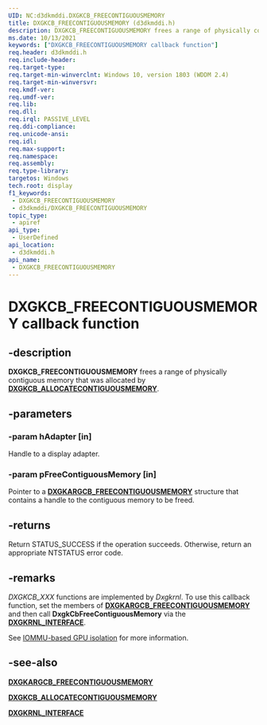 ```yaml
---
UID: NC:d3dkmddi.DXGKCB_FREECONTIGUOUSMEMORY
title: DXGKCB_FREECONTIGUOUSMEMORY (d3dkmddi.h)
description: DXGKCB_FREECONTIGUOUSMEMORY frees a range of physically contiguous memory that was allocated by DXGKCB_ALLOCATECONTIGUOUSMEMORY.
ms.date: 10/13/2021
keywords: ["DXGKCB_FREECONTIGUOUSMEMORY callback function"]
req.header: d3dkmddi.h
req.include-header: 
req.target-type: 
req.target-min-winverclnt: Windows 10, version 1803 (WDDM 2.4)
req.target-min-winversvr: 
req.kmdf-ver: 
req.umdf-ver: 
req.lib: 
req.dll: 
req.irql: PASSIVE_LEVEL
req.ddi-compliance: 
req.unicode-ansi: 
req.idl: 
req.max-support: 
req.namespace: 
req.assembly: 
req.type-library: 
targetos: Windows
tech.root: display
f1_keywords:
 - DXGKCB_FREECONTIGUOUSMEMORY
 - d3dkmddi/DXGKCB_FREECONTIGUOUSMEMORY
topic_type:
 - apiref
api_type:
 - UserDefined
api_location:
 - d3dkmddi.h
api_name:
 - DXGKCB_FREECONTIGUOUSMEMORY
---
```


# DXGKCB_FREECONTIGUOUSMEMORY callback function

## -description

**DXGKCB_FREECONTIGUOUSMEMORY** frees a range of physically contiguous memory that was allocated by [**DXGKCB_ALLOCATECONTIGUOUSMEMORY**](nc-d3dkmddi-dxgkcb_allocatecontiguousmemory.md).

## -parameters

### -param hAdapter [in]

Handle to a display adapter.

### -param pFreeContiguousMemory [in]

Pointer to a [**DXGKARGCB_FREECONTIGUOUSMEMORY**](ns-d3dkmddi-_dxgkargcb_freecontiguousmemory.md) structure that contains a handle to the contiguous memory to be freed.

## -returns

Return STATUS_SUCCESS if the operation succeeds. Otherwise, return an appropriate NTSTATUS error code.

## -remarks

*DXGKCB_XXX* functions are implemented by *Dxgkrnl*. To use this callback function, set the members of [**DXGKARGCB_FREECONTIGUOUSMEMORY**](ns-d3dkmddi-_dxgkargcb_freecontiguousmemory.md) and then call **DxgkCbFreeContiguousMemory** via the [**DXGKRNL_INTERFACE**](../dispmprt/ns-dispmprt-_dxgkrnl_interface.md).

See [IOMMU-based GPU isolation](/windows-hardware/drivers/display/iommu-based-gpu-isolation) for more information.

## -see-also

[**DXGKARGCB_FREECONTIGUOUSMEMORY**](ns-d3dkmddi-_dxgkargcb_freecontiguousmemory.md)

[**DXGKCB_ALLOCATECONTIGUOUSMEMORY**](nc-d3dkmddi-dxgkcb_allocatecontiguousmemory.md)

[**DXGKRNL_INTERFACE**](../dispmprt/ns-dispmprt-_dxgkrnl_interface.md)
